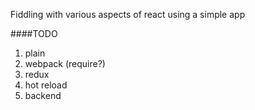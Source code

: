 Fiddling with various aspects of react using a simple app

####TODO
  1. plain
  2. webpack (require?)
  3. redux
  4. hot reload
  5. backend

